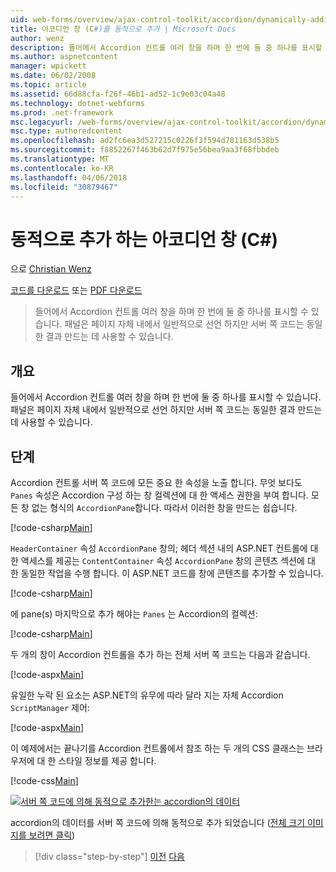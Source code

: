 ```yaml
---
uid: web-forms/overview/ajax-control-toolkit/accordion/dynamically-adding-an-accordion-pane-cs
title: 아코디언 창 (C#)를 동적으로 추가 | Microsoft Docs
author: wenz
description: 들어에서 Accordion 컨트롤 여러 창을 하며 한 번에 둘 중 하나를 표시할 수 있습니다. 일반적으로 패널 w 선언 중...
ms.author: aspnetcontent
manager: wpickett
ms.date: 06/02/2008
ms.topic: article
ms.assetid: 66d88cfa-f26f-46b1-ad52-1c9e03c04a48
ms.technology: dotnet-webforms
ms.prod: .net-framework
msc.legacyurl: /web-forms/overview/ajax-control-toolkit/accordion/dynamically-adding-an-accordion-pane-cs
msc.type: authoredcontent
ms.openlocfilehash: ad2fc6ea3d527215c0226f3f594d781163d538b5
ms.sourcegitcommit: f8852267f463b62d7f975e56bea9aa3f68fbbdeb
ms.translationtype: MT
ms.contentlocale: ko-KR
ms.lasthandoff: 04/06/2018
ms.locfileid: "30879467"
---
```

<a name="dynamically-adding-an-accordion-pane-c"></a>동적으로 추가 하는 아코디언 창 (C#)
====================
으로 [Christian Wenz](https://github.com/wenz)

[코드를 다운로드](http://download.microsoft.com/download/5/6/d/56d50cef-2011-4c8f-9891-7edc6dc57df9/Accordion2.cs.zip) 또는 [PDF 다운로드](http://download.microsoft.com/download/6/7/1/6718d452-ff89-4d3f-a90e-c74ec2d636a3/accordion2CS.pdf)

> 들어에서 Accordion 컨트롤 여러 창을 하며 한 번에 둘 중 하나를 표시할 수 있습니다. 패널은 페이지 자체 내에서 일반적으로 선언 하지만 서버 쪽 코드는 동일한 결과 만드는 데 사용할 수 있습니다.


## <a name="overview"></a>개요

들어에서 Accordion 컨트롤 여러 창을 하며 한 번에 둘 중 하나를 표시할 수 있습니다. 패널은 페이지 자체 내에서 일반적으로 선언 하지만 서버 쪽 코드는 동일한 결과 만드는 데 사용할 수 있습니다.

## <a name="steps"></a>단계

Accordion 컨트롤 서버 쪽 코드에 모든 중요 한 속성을 노출 합니다. 무엇 보다도 `Panes` 속성은 Accordion 구성 하는 창 컬렉션에 대 한 액세스 권한을 부여 합니다. 모든 창 없는 형식의 `AccordionPane`합니다. 따라서 이러한 창을 만드는 쉽습니다.

[!code-csharp[Main](dynamically-adding-an-accordion-pane-cs/samples/sample1.cs)]

`HeaderContainer` 속성 `AccordionPane` 창의; 헤더 섹션 내의 ASP.NET 컨트롤에 대 한 액세스를 제공는 `ContentContainer` 속성 `AccordionPane` 창의 콘텐츠 섹션에 대 한 동일한 작업을 수행 합니다. 이 ASP.NET 코드를 창에 콘텐츠를 추가할 수 있습니다.

[!code-csharp[Main](dynamically-adding-an-accordion-pane-cs/samples/sample2.cs)]

에 pane(s) 마지막으로 추가 해야는 `Panes` 는 Accordion의 컬렉션:

[!code-csharp[Main](dynamically-adding-an-accordion-pane-cs/samples/sample3.cs)]

두 개의 창이 Accordion 컨트롤을 추가 하는 전체 서버 쪽 코드는 다음과 같습니다.

[!code-aspx[Main](dynamically-adding-an-accordion-pane-cs/samples/sample4.aspx)]

유일한 누락 된 요소는 ASP.NET의 유무에 따라 달라 지는 자체 Accordion `ScriptManager` 제어:

[!code-aspx[Main](dynamically-adding-an-accordion-pane-cs/samples/sample5.aspx)]

이 예제에서는 끝나기를 Accordion 컨트롤에서 참조 하는 두 개의 CSS 클래스는 브라우저에 대 한 스타일 정보를 제공 합니다.

[!code-css[Main](dynamically-adding-an-accordion-pane-cs/samples/sample6.css)]


[![서버 쪽 코드에 의해 동적으로 추가한는 accordion의 데이터](dynamically-adding-an-accordion-pane-cs/_static/image2.png)](dynamically-adding-an-accordion-pane-cs/_static/image1.png)

accordion의 데이터를 서버 쪽 코드에 의해 동적으로 추가 되었습니다 ([전체 크기 이미지를 보려면 클릭](dynamically-adding-an-accordion-pane-cs/_static/image3.png))

> [!div class="step-by-step"]
> [이전](databinding-to-an-accordion-cs.md)
> [다음](databinding-to-an-accordion-vb.md)
